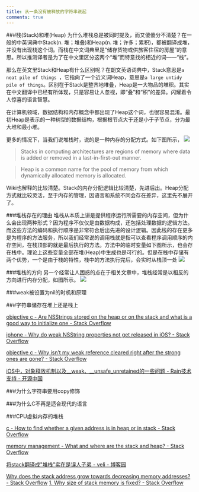 ```yaml
---
title: 从一条没有被释放的字符串说起
comments: true
---
```


###栈(Stack)和堆(Heap)
为什么堆栈总是被同时提及，而又傻傻分不清楚？在一般的中英词典中Stack(n. 堆；堆叠)和Heap(n. 堆；许多；累积)，都被翻译成堆，并没有出现栈这个词。而栈在中文词典里是“储存货物或供旅客住宿的房屋”的意思。所以推测译者是为了在中文里区分这两个“堆”而特意找的相近的词——“栈”。

那么在英文里Stack和Heap有什么区别呢？在朗文英语词典中，Stack意思是`a neat pile of things `，它指向了一个近义词Heap，意思是`a large untidy pile of things`。区别在于Stack是整齐地堆叠，Heap是一大物品的堆积。其实在中文翻译中已经有所体现，只是容易让人忽视，即“叠”和“积”的差异。闪耀着令人惊喜的语言智慧。

在计算机领域，数据结构和内存概念中都出现了Heap这个词，也很容易混淆。最初Heap是表示的一种树型的数据结构，根据根节点大于还是小于子节点，分为最大堆和最小堆。

更多的情况下，当我们说堆栈时，说的是一种内存的分配方式。如下图所示，
![ ]( /assets/_site/img/9c2VH.png )
> Stacks in computing architectures are regions of memory where data is added or removed in a last-in-first-out  manner.

>   Heap  is a common name for the pool of memory from which dynamically allocated memory is allocated.

Wiki也解释的比较清楚。Stack的内存分配逻辑比较清楚，先进后出。Heap分配方式就比较灵活，至于内存的管理，因语言和系统不同会存在差异，这里先不展开了。

###堆栈存在的理由
堆栈从本质上讲是提供程序运行所需要的内存空间，但为什么会出现两种形式？因为程序不仅仅是由数据构成，还包括处理数据的逻辑方法。而这些方法的编码和执行顺序是非常符合后出先进的设计逻辑。因此栈的存在更多是为程序的方法服务，所以我们经常说的调用栈就是指可以查看程序调用顺序的内存空间，在栈顶部的就是最后执行的方法。方法中的临时变量如下图所示，也会存在栈中。理论上这些变量全部在堆(Heap)中生成也是可行的。但是在栈中存储有两个优势，一个是由于栈的特性，栈中的方法执行完后，会实时从栈顶一处
![ ]( /assets/_site/img/i6k0Z.png )

###堆栈的方向
另一个经常让人困惑的点在于相关文章中，堆栈经常是以相反的方向进行内存分配，如图所示。
![ ]( /assets/_site/img/1094457-20170112144012306-484648661.png )



###weak被设置为nil的时机和原理


###字符串储存在堆上还是栈上


[objective c - Are NSStrings stored on the heap or on the stack and what is a good way to initialize one - Stack Overflow](https://stackoverflow.com/questions/7376261/are-nsstrings-stored-on-the-heap-or-on-the-stack-and-what-is-a-good-way-to-initi)

[iphone - Why do weak NSString properties not get released in iOS? - Stack Overflow](https://stackoverflow.com/questions/11107729/why-do-weak-nsstring-properties-not-get-released-in-ios)

[objective c - Why isn’t my weak reference cleared right after the strong ones are gone? - Stack Overflow](https://stackoverflow.com/questions/15266367/why-isn-t-my-weak-reference-cleared-right-after-the-strong-ones-are-gone)

[iOS中，对象释放机制以及__weak、__unsafe_unretained的一些问题 - Rain技术支持 - 开源中国](https://my.oschina.net/rainwz/blog/1835660)

###为什么字符串要用copy修饰

###为什么C不再是适合现代的语言

###CPU虚拟内存的堆栈

[c - How to find whether a given address is in heap or in stack - Stack Overflow](https://stackoverflow.com/questions/33798216/how-to-find-whether-a-given-address-is-in-heap-or-in-stack)

[memory management - What and where are the stack and heap? - Stack Overflow](https://stackoverflow.com/questions/79923/what-and-where-are-the-stack-and-heap)

[将stack翻译成"堆栈"实在是误人子弟 - veli - 博客园](https://www.cnblogs.com/idorax/p/6277906.html)

[Why does the stack address grow towards decreasing memory addresses? - Stack Overflow](https://stackoverflow.com/questions/4560720/why-does-the-stack-address-grow-towards-decreasing-memory-addresses)
[1. Why size of stack memory is fixed? - Stack Overflow](https://stackoverflow.com/questions/38727205/1-why-size-of-stack-memory-is-fixed)
